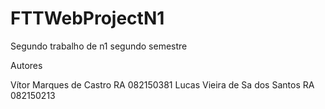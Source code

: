 # FTTWebProjectN1
Segundo trabalho de n1 segundo semestre

Autores

Vítor Marques de Castro	RA 082150381
Lucas Vieira de Sa dos Santos	RA 082150213
